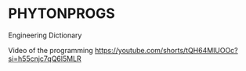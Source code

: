 # PHYTONPROGS
Engineering Dictionary 

Video of the programming
https://youtube.com/shorts/tQH64MlUOOc?si=h55cnjc7qQ6l5MLR
